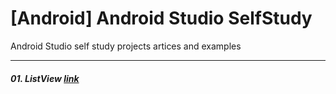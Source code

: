 # [Android] Android Studio SelfStudy
Android Studio self study projects artices and examples

- - -

##### 01. ListView [link](https://github.com/RicheyHans/-Android-AndroidStudio_SelfStudy/blob/master/Chapters/01_ListView/01_ListView.md)
